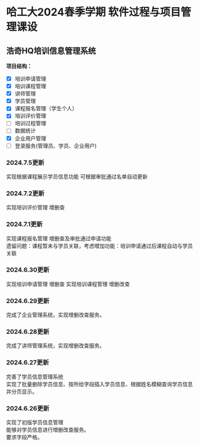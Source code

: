 # 哈工大2024春季学期 软件过程与项目管理课设
## 浩奇HQ培训信息管理系统

**项目结构：**
- [x] 培训申请管理
- [x] 培训课程管理
- [x] 讲师管理
- [x] 学员管理
- [x] 课程报名管理（学生个人）
- [x] 培训评价管理
- [ ] 培训过程管理
- [ ] 数据统计
- [x] 企业用户管理
- [ ] 登录服务(管理员、学员、企业用户)

### 2024.7.5更新
实现根据课程展示学员信息功能 可根据审批通过名单自动更新

### 2024.7.2更新
实现培训评价管理 增删查

### 2024.7.1更新
实现课程报名管理 增删查及审批通过申请功能  
遗留问题：课程暂未与学员关联，考虑增加功能：培训申请通过后课程自动与学员关联  

### 2024.6.30更新  
实现培训申请管理 增删查
实现培训课程管理 增删改查

### 2024.6.29更新  
完成了企业管理系统，实现增删改查服务。  

### 2024.6.28更新  
完成了讲师管理系统，实现增删改查服务。

### 2024.6.27更新
完善了学员信息管理系统  
实现了批量删除学员信息、按所给字段插入学员信息、根据姓名模糊查询学员信息并分页显示。

### 2024.6.26更新
实现了初版学员信息管理  
能够对学员信息进行增删改查服务。  
要求字段严格。
